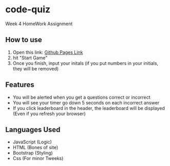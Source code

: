 # code-quiz
Week 4 HomeWork Assignment

## How to use
1. Open this link: [Github Pages Link](https://quentinhnilica.github.io/code-quiz/)
2. hit "Start Game"
3. Once you finish, input your initals (if you put numbers in your initials, they will be removed)

## Features
- You will be alerted when you get a questions correct or incorrect
- You will see your timer go down 5 seconds on each incorrect answer
- If you click leaderboard in the header, the leaderboard will be displayed (Even if you refresh your browser)

## Languages Used
- JavaScript (Logic)
- HTML (Bones of site)
- Bootstrap (Styling)
- Css (For minor Tweeks)
